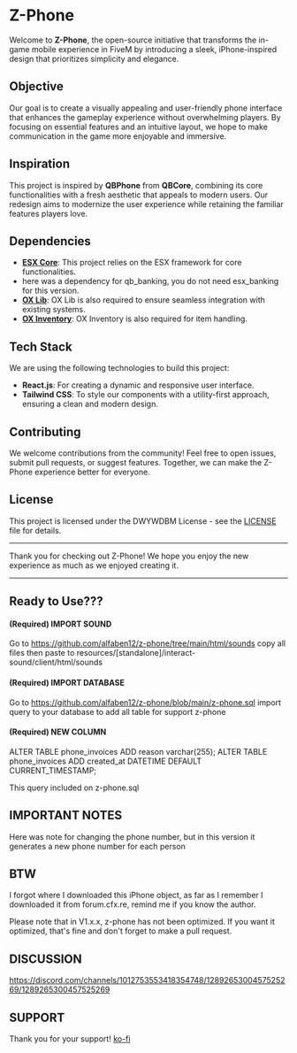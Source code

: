 # Z-Phone

Welcome to **Z-Phone**, the open-source initiative that transforms the in-game mobile experience in FiveM by introducing a sleek, iPhone-inspired design that prioritizes simplicity and elegance.

## Objective

Our goal is to create a visually appealing and user-friendly phone interface that enhances the gameplay experience without overwhelming players. By focusing on essential features and an intuitive layout, we hope to make communication in the game more enjoyable and immersive.

## Inspiration

This project is inspired by **QBPhone** from **QBCore**, combining its core functionalities with a fresh aesthetic that appeals to modern users. Our redesign aims to modernize the user experience while retaining the familiar features players love.

## Dependencies

- **[ESX Core](https://github.com/esx-framework/esx_core "ESX Core")**: This project relies on the ESX framework for core functionalities.
- here was a dependency for qb_banking, you do not need esx_banking for this version.
- **[OX Lib](https://github.com/overextended/ox_lib "OX Lib")**: OX Lib is also required to ensure seamless integration with existing systems.
- **[OX Inventory](https://github.com/overextended/ox_inventory "OX Inventory")**: OX Inventory is also required for item handling.

## Tech Stack

We are using the following technologies to build this project:

- **React.js**: For creating a dynamic and responsive user interface.
- **Tailwind CSS**: To style our components with a utility-first approach, ensuring a clean and modern design.

## Contributing

We welcome contributions from the community! Feel free to open issues, submit pull requests, or suggest features. Together, we can make the Z-Phone experience better for everyone.

## License

This project is licensed under the DWYWDBM License - see the [LICENSE](https://github.com/alfaben12/z-phone/blob/main/LICENSE) file for details.

---

Thank you for checking out Z-Phone! We hope you enjoy the new experience as much as we enjoyed creating it.

---

## Ready to Use???

#### (Required) **IMPORT SOUND**

Go to https://github.com/alfaben12/z-phone/tree/main/html/sounds copy all files then paste to resources/[standalone]/interact-sound/client/html/sounds

#### (Required) **IMPORT DATABASE**

Go to https://github.com/alfaben12/z-phone/blob/main/z-phone.sql import query to your database to add all table for support z-phone

#### (Required) **NEW COLUMN**

ALTER TABLE phone_invoices ADD reason varchar(255);
ALTER TABLE phone_invoices ADD created_at DATETIME DEFAULT CURRENT_TIMESTAMP;

This query included on z-phone.sql

## IMPORTANT NOTES

Here was note for changing the phone number, but in this version it generates a new phone number for each person

## BTW

I forgot where I downloaded this iPhone object, as far as I remember I downloaded it from forum.cfx.re, remind me if you know the author.

Please note that in V1.x.x, z-phone has not been optimized. If you want it optimized, that's fine and don't forget to make a pull request.

## DISCUSSION
https://discord.com/channels/1012753553418354748/1289265300457525269/1289265300457525269

## SUPPORT

Thank you for your support! [ko-fi](https://ko-fi.com/alfaben)
